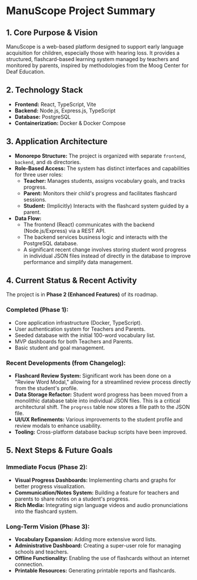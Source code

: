 # ManuScope Project Summary

## 1. Core Purpose & Vision

ManuScope is a web-based platform designed to support early language acquisition for children, especially those with hearing loss. It provides a structured, flashcard-based learning system managed by teachers and monitored by parents, inspired by methodologies from the Moog Center for Deaf Education.

## 2. Technology Stack

*   **Frontend:** React, TypeScript, Vite
*   **Backend:** Node.js, Express.js, TypeScript
*   **Database:** PostgreSQL
*   **Containerization:** Docker & Docker Compose

## 3. Application Architecture

*   **Monorepo Structure:** The project is organized with separate `frontend`, `backend`, and `db` directories.
*   **Role-Based Access:** The system has distinct interfaces and capabilities for three user roles:
    *   **Teacher:** Manages students, assigns vocabulary goals, and tracks progress.
    *   **Parent:** Monitors their child's progress and facilitates flashcard sessions.
    *   **Student:** (Implicitly) Interacts with the flashcard system guided by a parent.
*   **Data Flow:**
    *   The frontend (React) communicates with the backend (Node.js/Express) via a REST API.
    *   The backend services business logic and interacts with the PostgreSQL database.
    *   A significant recent change involves storing student word progress in individual JSON files instead of directly in the database to improve performance and simplify data management.

## 4. Current Status & Recent Activity

The project is in **Phase 2 (Enhanced Features)** of its roadmap.

### Completed (Phase 1):
*   Core application infrastructure (Docker, TypeScript).
*   User authentication system for Teachers and Parents.
*   Seeded database with the initial 100-word vocabulary list.
*   MVP dashboards for both Teachers and Parents.
*   Basic student and goal management.

### Recent Developments (from Changelog):
*   **Flashcard Review System:** Significant work has been done on a "Review Word Modal," allowing for a streamlined review process directly from the student's profile.
*   **Data Storage Refactor:** Student word progress has been moved from a monolithic database table into individual JSON files. This is a critical architectural shift. The `progress` table now stores a file path to the JSON file.
*   **UI/UX Refinements:** Various improvements to the student profile and review modals to enhance usability.
*   **Tooling:** Cross-platform database backup scripts have been improved.

## 5. Next Steps & Future Goals

### Immediate Focus (Phase 2):
*   **Visual Progress Dashboards:** Implementing charts and graphs for better progress visualization.
*   **Communication/Notes System:** Building a feature for teachers and parents to share notes on a student's progress.
*   **Rich Media:** Integrating sign language videos and audio pronunciations into the flashcard system.

### Long-Term Vision (Phase 3):
*   **Vocabulary Expansion:** Adding more extensive word lists.
*   **Administrative Dashboard:** Creating a super-user role for managing schools and teachers.
*   **Offline Functionality:** Enabling the use of flashcards without an internet connection.
*   **Printable Resources:** Generating printable reports and flashcards.
